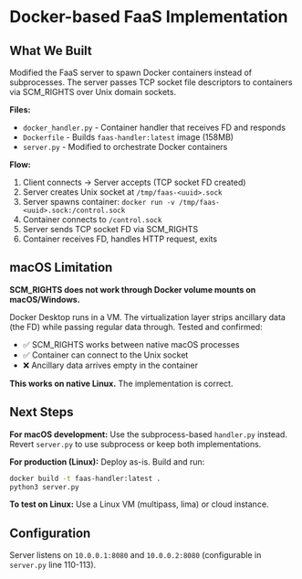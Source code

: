 # Docker-based FaaS Implementation

## What We Built

Modified the FaaS server to spawn Docker containers instead of subprocesses. The server passes TCP socket file descriptors to containers via SCM_RIGHTS over Unix domain sockets.

**Files:**
- `docker_handler.py` - Container handler that receives FD and responds
- `Dockerfile` - Builds `faas-handler:latest` image (158MB)
- `server.py` - Modified to orchestrate Docker containers

**Flow:**
1. Client connects → Server accepts (TCP socket FD created)
2. Server creates Unix socket at `/tmp/faas-<uuid>.sock`
3. Server spawns container: `docker run -v /tmp/faas-<uuid>.sock:/control.sock`
4. Container connects to `/control.sock`
5. Server sends TCP socket FD via SCM_RIGHTS
6. Container receives FD, handles HTTP request, exits

## macOS Limitation

**SCM_RIGHTS does not work through Docker volume mounts on macOS/Windows.**

Docker Desktop runs in a VM. The virtualization layer strips ancillary data (the FD) while passing regular data through. Tested and confirmed:
- ✅ SCM_RIGHTS works between native macOS processes
- ✅ Container can connect to the Unix socket
- ❌ Ancillary data arrives empty in the container

**This works on native Linux.** The implementation is correct.

## Next Steps

**For macOS development:**
Use the subprocess-based `handler.py` instead. Revert `server.py` to use subprocess or keep both implementations.

**For production (Linux):**
Deploy as-is. Build and run:
```bash
docker build -t faas-handler:latest .
python3 server.py
```

**To test on Linux:**
Use a Linux VM (multipass, lima) or cloud instance.

## Configuration

Server listens on `10.0.0.1:8080` and `10.0.0.2:8080` (configurable in `server.py` line 110-113).
